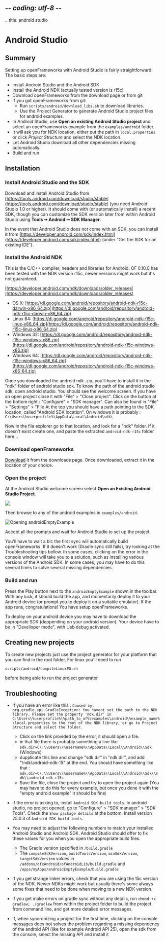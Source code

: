 ## -*- coding: utf-8 -*-
.. title: android studio

Android Studio
==============

Summary
-------

Setting up openFrameworks with Android Studio is fairly straightforward. The basic steps are:

- Install Android Studio and the Android SDK
- Install the Android NDK (actually tested version is r15c)
- Download openFrameworks from the download page or from git
- If you got openFrameworks from git: 
	- Run `scripts/android/download_libs.sh` to download libraries.
	- Use the Project Generator to generate Android Studio project files for android examples.
- In Android Studio, use **Open an existing Android Studio project** and select an openFrameworks example from the `examples/android` folder.
- It will ask you for NDK location, either put the path in `local.properties` or click *Project Structure* and select the NDK location.
- Let Android Studio download all other dependencies missing automatically.
- Build and run

Installation
------------

<h3>Install Android Studio and the SDK</h3>

Download and install Android Studio from [https://tools.android.com/download/studio/stable](https://tools.android.com/download/studio/stable) (you need Android Studio 1.0 or higher). It should come with (or automatically install) a recent SDK, though you can customize the SDK version later from within Android Studio using **Tools ➞ Android ➞ SDK Manager**.

In the event that Android Studio does not come with an SDK, you can install it from [https://developer.android.com/sdk/index.html](https://developer.android.com/sdk/index.html) (under "Get the SDK for an existing IDE").

<h3>Install the Android NDK</h3>

This is the C/C++ compiler, headers and libraries for Android. OF 0.10.0 has been tested with the NDK version r15c, newer versions might work but it's not guaranteed.

[https://developer.android.com/ndk/downloads/older_releases](https://developer.android.com/ndk/downloads/older_releases)

- OS X: [https://dl.google.com/android/repository/android-ndk-r15c-darwin-x86_64.zip](https://dl.google.com/android/repository/android-ndk-r15c-darwin-x86_64.zip)
- Linux 64: [https://dl.google.com/android/repository/android-ndk-r15c-linux-x86_64.zip](https://dl.google.com/android/repository/android-ndk-r15c-linux-x86_64.zip)
- Windows 32: [https://dl.google.com/android/repository/android-ndk-r15c-windows-x86.zip](https://dl.google.com/android/repository/android-ndk-r15c-windows-x86.zip)
- Windows 64: [https://dl.google.com/android/repository/android-ndk-r15c-windows-x86_64.zip](https://dl.google.com/android/repository/android-ndk-r15c-windows-x86_64.zip)


Once you downloaded the android ndk .zip, you'll have to install it in the "ndk" folder of android studio sdk. 
To know the path of the android studio sdk, open android studio. You should see the welcome screen. If you have an open project close it with "File" > "Close project".  Click on the button at the bottom right : "Configure" > "SDK manager". Can also be found in "File" > "Settings" > "File 
At the top you should have a path pointing to the SDK location, called "Android SDK location". 
On windows it is probably :
`C:\Users\%userprofile%\AppData\Local\Android\sdk\`

Now in the file explorer go to that location, and look for a "ndk" folder. If it doesn't exist create one, and paste the extracted `android-ndk-r15c` folder here...


<h3>Download openFrameworks</h3>

[Download](/download) it from the downloads page.
Once downloaded, extract it in the location of your choice.


<h3>Open the project</h3>

At the Android Studio welcome screen select **Open an Existing Android Studio Project**.

![](open-existing-project.png)

Then browse to any of the android examples in `examples/android`.

![Opening androidEmptyExample](androidEmptyExample.png)

Accept all the prompts and wait for Android Studio to set up the project.

You'll have to wait a bit: the first sync will automatically build openFrameworks. If it doesn't work (Gradle sync still fails), try looking at the Troubleshooting tips bellow.  In some cases, clicking on the error in the console window will take you to a solution, such as installing various versions of the Android SDK.  In some cases, you may have to do this several times to solve several missing dependencies.

<h3>Build and run</h3>

Press the Play button next to the `androidEmptyExample` shown in the toolbar. With any luck, it should build the app, and momentarily deploy it to your Android device (or prompt you to deploy it on a suitable emulator). If the app runs, congratulations! You have setup openFrameworks.

To deploy on your android device you may have to download the appropriate SDK (deppending on your android version). Your device have to be in "Develloper mode", with Usb debug activated.

Creating new projects
--------------------

To create new projects just use the project generator for your platform that you can find in the root folder. For linux you'll need to run

```sh
scripts/android/compileLinuxPG.sh
```

before being able to run the project generator

Troubleshooting
--------------

- If you have an error like this : `Caused by: org.gradle.api.GradleException: You havent set the path to the NDK library. Please set the property 'ndk.dir' in C:\Users\%userprofile%\%path_to_of%\examples\android\%example_name%\local.properties to the root of the NDK library, or go to Project Structure and select the folder.`
	- Click on the link provided by the error, it should open a file.
	- in that file there is probably something a line like `sdk.dir=C\:\\Users\\%username%\\AppData\\Local\\Android\\Sdk` (Windows) 
	- dupplicate this line and change "sdk.dir" in "ndk.dir", and add "\\ndk\\android-ndk-15" at the end. You should have something like that : 						`ndk.dir=C\:\\Users\\%username%\\AppData\\Local\\Android\\Sdk\\ndk\\android-ndk-r15c` 
	- Save the file, close the project and try to open the project again
	(You may have to do this for every example, but once you done it with the "empty android example" it should be fine)

- If the error is asking to, install `Android SDK build tools`. In android studio, no project opened, go to "Configure" > "SDK manager" > "SDK Tools". Check the `Show package details` at the bottom. Install version 25.0.3 of `Android SDK build tools`.

- You may need to adjust the following numbers to match your installed Android Studio and Android SDK. Android Studio should offer to fix these values for you when you open the appropriate build files.

    - The Gradle version specified in `/build.gradle`
    - The `compileSdkVersion`, `buildToolsVersion`, `minSdkVersion`, `targetSdkVersion` values
        in `/addons/ofxAndroid/ofAndroidLib/build.gradle` and `/apps/myApps/androidEmptyExample/build.gradle`

- If you get strange linker errors, check that you are using the 15c version of the NDK. Newer NDKs might work but usually there's some always some fixes that need to be done when moving to a new NDK version.

- If you get make errors on gradle sync without any details, run `chmod +x gradlew; ./gradlew` from within the project folder to build the project from command line, and get more detailed error messages.

- If, when syncronizing a project for the first time, clicking on the console messages does not solves the problem regarding a missing dependency of the android API (like for example Android API 25), open the sdk from the console, select the missing API and install it
